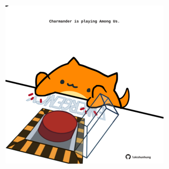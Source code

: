 <!-- built at 27/11/2024, 10:00:39 UTC -->
<p align="center">
  <img width="500" height="500" src="./ReadmeImage.svg">
</p>
